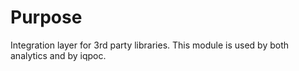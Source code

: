 # Purpose

Integration layer for 3rd party libraries.  This module is used by both analytics and by iqpoc.